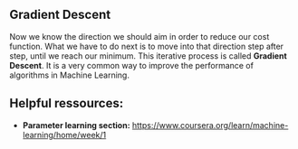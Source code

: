 ## Gradient Descent

Now we know the direction we should aim in order to reduce our cost function. 
What we have to do next is to move into that direction step after step, until we reach our minimum. This iterative process is called **Gradient Descent**. It is a very common way to improve the performance of algorithms in Machine Learning. 

## Helpful ressources: 
- **Parameter learning section:** https://www.coursera.org/learn/machine-learning/home/week/1

